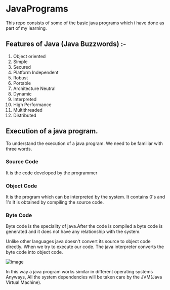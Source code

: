 # JavaPrograms
This repo consists of some of the basic java programs which i have done as part of my learning. 

## Features of Java (Java Buzzwords) :- 
 1) Object oriented 
 2) Simple 
 3) Secured 
 4) Platform Independent 
 5) Robust 
 6) Portable 
 7) Architecture Neutral 
 8) Dynamic 
 9) Interpreted 
 10) High Performance 
 11) Multithreaded 
 12) Distributed 

## Execution of a java program.
 To understand the execution of a java program. We need to be familiar with three words.
 
 ### Source Code 
 It is the code developed by the programmer 
  
 ### Object Code 
 It is the program which can be interpreted by the system.
 It contains 0's and 1's
 It is obtained by compiling the source code.

 ### Byte Code 
 Byte code is the speciality of java.After the code is compiled a byte code is generated and it does not have any relationship with the system.

Unlike other languages java doesn't convert its source to object code directly.
When we try to execute our code. The java interpreter converts the byte code into object code.


![image](https://user-images.githubusercontent.com/99969931/182023976-a7625bf1-d952-4408-bf3a-3341da768d8b.png)


In this way a java program works similar in different operating systems 
Anyways, All the system dependencies will be taken care by the JVM(Java Virtual Machine).

